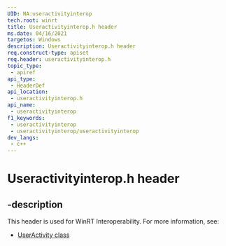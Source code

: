 ```yaml
---
UID: NA:useractivityinterop
tech.root: winrt
title: Useractivityinterop.h header
ms.date: 04/16/2021
targetos: Windows
description: Useractivityinterop.h header
req.construct-type: apiset
req.header: useractivityinterop.h
topic_type:
 - apiref
api_type:
 - HeaderDef
api_location:
 - useractivityinterop.h
api_name:
 - useractivityinterop
f1_keywords:
 - useractivityinterop
 - useractivityinterop/useractivityinterop
dev_langs:
 - c++
---
```


# Useractivityinterop.h header


## -description

This header is used for WinRT Interoperability. For more information, see:

- [UserActivity class](/uwp/api/windows.applicationmodel.useractivities.useractivity)